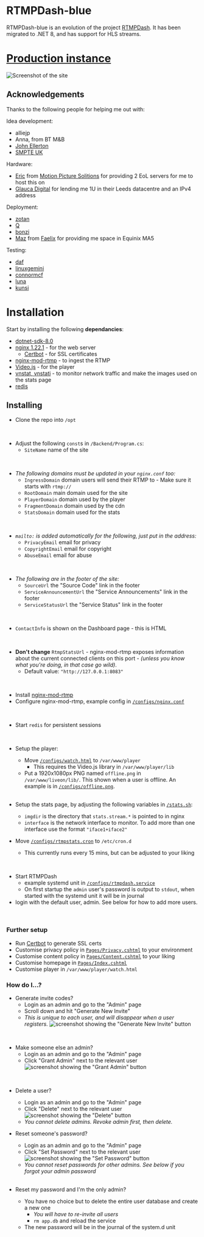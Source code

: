 # RTMPDash-blue

RTMPDash-blue is an evolution of the project [RTMPDash](https://git.ztn.sh/zotan/rtmpdash). It has been migrated to .NET 8, and has support for HLS streams.

# [Production instance](https://stream.whatthe.blue)

![Screenshot of the site](images/homepage.png)

## Acknowledgements
Thanks to the following people for helping me out with:

 Idea development:
 - alliejp
 - Anna, from BT M&B
 - [John Ellerton](https://www.linkedin.com/in/john-ellerton-26271b74/)
 - [SMPTE UK](https://www.smpte.org/sections/united-kingdom)

 Hardware:
 - [Eric](https://www.linkedin.com/in/ericdsouza/) from [Motion Picture Solitions](https://www.withmps.com/) for providing 2 EoL servers for me to host this on
 - [Glauca Digital](https://glauca.digital) for lending me 1U in their Leeds datacentre and an IPv4 address

 Deployment:
 - [zotan](https://zotan.pw)  
 - [Q](https://magicalcodewit.ch)
 - [bonzi](https://bonzi.sh)
 - [Maz](https://maz.nu/) from [Faelix](https://faelix.net/) for providing me space in Equinix MA5 

 Testing:

 - [daf](https://daf.wales/)
 - [linuxgemini](https://linuxgemini.space/)
 - [connormcf](https://connormcf.com/)
 - [luna](https://ne0.us)
 - [kunsi](https://franzi.business/)

# Installation

Start by installing the following __dependancies__:

 - [dotnet-sdk-8.0](https://learn.microsoft.com/en-gb/dotnet/core/install/linux-debian#install-the-sdk)
 - [nginx 1.22.1](https://nginx.org/en/download.html) - for the web server
   - [Certbot](https://certbot.eff.org/) - for SSL certificates
 - [nginx-mod-rtmp](https://git.ztn.sh/zotan/nginx-mod-rtmp) - to ingest the RTMP
 - [Video.js](https://github.com/videojs/video.js) - for the player
 - [vnstat, vnstati](https://humdi.net/vnstat/) - to monitor network traffic and make the images used on the stats page
 - [redis](https://github.com/redis/redis)

## Installing

- Clone the repo into `/opt`
<br>

- Adjust the following `const`s in `/Backend/Program.cs`:
  - `SiteName` name of the site
<br>

  - _The following domains must be updated in your `nginx.conf` too:_
    - `IngressDomain` domain users will send their RTMP to - Make sure it starts with `rtmp://`
    - `RootDomain` main domain used for the site
    - `PlayerDomain` domain used by the player
    - `FragmentDomain` domain used by the cdn
    - `StatsDomain` domain used for the stats
<br>

  - _`mailto:` is added automatically for the following, just put in the address:_
    - `PrivacyEmail` email for privacy
    - `CopyrightEmail` email for copyright
    - `AbuseEmail` email for abuse
<br>

  - _The following are in the footer of the site:_
    - `SourceUrl` the "Source Code" link in the footer
    - `ServiceAnnouncementUrl` the "Service Announcements" link in the footer
    - `ServiceStatusUrl` the "Service Status" link in the footer
<br>

  - `ContactInfo` is shown on the Dashboard page - this is HTML
<br>

  - __Don't change__ `RtmpStatsUrl` - nginx-mod-rtmp exposes information about the current connected clients on this port - _(unless you know what you're doing, in that case go wild)_.
    - Default value: `"http://127.0.0.1:8083"`
<br>


- Install [nginx-mod-rtmp](https://git.zotan.services/zotan/nginx-mod-rtmp)
- Configure nginx-mod-rtmp, example config in [`/configs/nginx.conf`](/configs/nginx.conf)
<br>

- Start `redis` for persistent sessions
<br>

- Setup the player:  
  - Move [`/configs/watch.html`](/configs/watch.html) to `/var/www/player`
    - This requires the Video.js library in `/var/www/player/lib`
  - Put a 1920x1080px PNG named `offline.png` in `/var/www/liveon/lib/`. This shown when a user is offline. An example is in [`/configs/offline.png`](/configs/offline.png).
  <br>

- Setup the stats page, by adjusting the following variables in [`/stats.sh`](/stats.sh):
  - `imgdir` is the directory that `stats.stream.*` is pointed to in nginx
  - `interface` is the network interface to monitor. To add more than one interface use the format `"iface1+iface2"`
- Move [`/configs/rtmpstats.cron`](configs/rtmpstats.cron) to `/etc/cron.d`
  - This currently runs every 15 mins, but can be adjusted to your liking
<br>

- Start RTMPDash
  - example systemd unit in [`/configs/rtmpdash.service`](/configs/rtmpdash.service)
  - On first startup the `admin` user's password is output to `stdout`, when started with the systemd unit it will be in journal
- login with the default user, admin. See below for how to add more users.
<br>

### Further setup

- Run [Certbot](https://certbot.eff.org/instructions) to generate SSL certs
- Customise privacy policy in [`Pages/Privacy.cshtml`](Pages/Privacy.cshtml) to your environment
- Customise content policy in [`Pages/Content.cshtml`](Pages/Privacy.cshtml) to your liking
- Customise homepage in [`Pages/Index.cshtml`](/Pages/Index.chtml)
- Customise player in `/var/www/player/watch.html`

### How do I...?

 - Generate invite codes?
   - Login as an admin and go to the "Admin" page
   - Scroll down and hit "Generate New Invite"
   - _This is unique to each user, and will disappear when a user registers._
![screenshot showing the "Generate New Invite" button](/images/generate-invite.png)
<br>

- Make someone else an admin?
  - Login as an admin and go to the "Admin" page
  - Click "Grant Admin" next to the relevant user
![screenshot showing the "Grant Admin" button](images/grant-admin.png)
<br>

- Delete a user?
  - Login as an admin and go to the "Admin" page
  - Click "Delete" next to the relevant user
  ![screenshot showing the "Delete" button](/images/delete.png)
  - _You cannot delete admins. Revoke admin first, then delete._

- Reset someone's password?
  - Login as an admin and go to the "Admin" page
  - Click "Set Password" next to the relevant user
  ![screenshot showing the "Set Password" button](images/set-password.png)
  - _You cannot reset passwords for other admins. See below if you forgot your admin password_
  <br>

- Reset my password and I'm the only admin?
  - You have no choice but to delete the entire user database and create a new one
    - _You will have to re-invite all users_
    - `rm app.db` and reload the service
  - The new password will be in the journal of the system.d unit